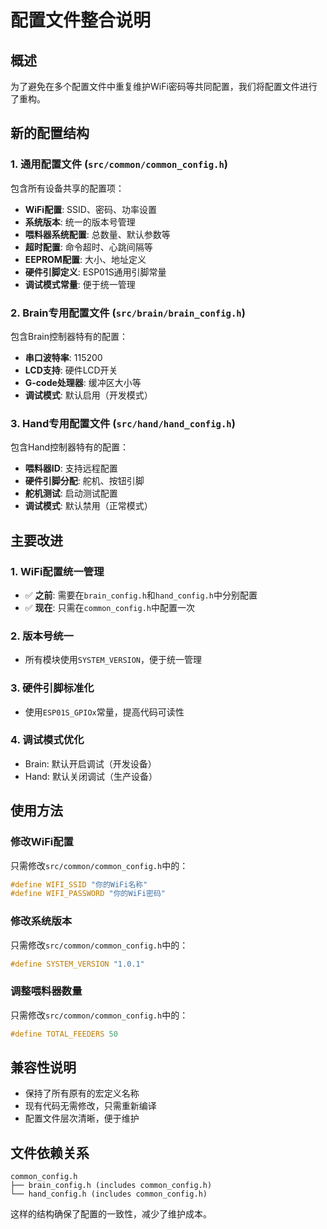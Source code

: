 # 配置文件整合说明

## 概述
为了避免在多个配置文件中重复维护WiFi密码等共同配置，我们将配置文件进行了重构。

## 新的配置结构

### 1. 通用配置文件 (`src/common/common_config.h`)
包含所有设备共享的配置项：
- **WiFi配置**: SSID、密码、功率设置
- **系统版本**: 统一的版本号管理
- **喂料器系统配置**: 总数量、默认参数等
- **超时配置**: 命令超时、心跳间隔等
- **EEPROM配置**: 大小、地址定义
- **硬件引脚定义**: ESP01S通用引脚常量
- **调试模式常量**: 便于统一管理

### 2. Brain专用配置文件 (`src/brain/brain_config.h`)
包含Brain控制器特有的配置：
- **串口波特率**: 115200
- **LCD支持**: 硬件LCD开关
- **G-code处理器**: 缓冲区大小等
- **调试模式**: 默认启用（开发模式）

### 3. Hand专用配置文件 (`src/hand/hand_config.h`)
包含Hand控制器特有的配置：
- **喂料器ID**: 支持远程配置
- **硬件引脚分配**: 舵机、按钮引脚
- **舵机测试**: 启动测试配置
- **调试模式**: 默认禁用（正常模式）

## 主要改进

### 1. WiFi配置统一管理
- ✅ **之前**: 需要在`brain_config.h`和`hand_config.h`中分别配置
- ✅ **现在**: 只需在`common_config.h`中配置一次

### 2. 版本号统一
- 所有模块使用`SYSTEM_VERSION`，便于统一管理

### 3. 硬件引脚标准化
- 使用`ESP01S_GPIOx`常量，提高代码可读性

### 4. 调试模式优化
- Brain: 默认开启调试（开发设备）
- Hand: 默认关闭调试（生产设备）

## 使用方法

### 修改WiFi配置
只需修改`src/common/common_config.h`中的：
```cpp
#define WIFI_SSID "你的WiFi名称"
#define WIFI_PASSWORD "你的WiFi密码"
```

### 修改系统版本
只需修改`src/common/common_config.h`中的：
```cpp
#define SYSTEM_VERSION "1.0.1"
```

### 调整喂料器数量
只需修改`src/common/common_config.h`中的：
```cpp
#define TOTAL_FEEDERS 50
```

## 兼容性说明
- 保持了所有原有的宏定义名称
- 现有代码无需修改，只需重新编译
- 配置文件层次清晰，便于维护

## 文件依赖关系
```
common_config.h
├── brain_config.h (includes common_config.h)
└── hand_config.h (includes common_config.h)
```

这样的结构确保了配置的一致性，减少了维护成本。
